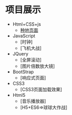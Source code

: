 # 项目展示
- Html+CSS+js
  - [种地页面](https://Noisyee.github.io/../../种地/index.html)
- JavaScript
  - [时钟]
  - [飞机大战] 
- JQuery
  - [全屏滚动]
  - [图片倍数放大镜]
- BootStrap
  - [响应式页面]
- CSS3
  - [CSS3页面加载效果]
- Html5
  - [音乐播放器]
  - [H5+ES6=>球球大作战]
